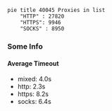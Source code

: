 
```mermaid
pie title 40045 Proxies in list
    "HTTP" : 27820
    "HTTPS": 9946
    "SOCKS" : 8950
```

### Some Info
#### Average Timeout

- mixed: 4.0s
- http: 2.3s
- https: 8.2s
- socks: 6.4s